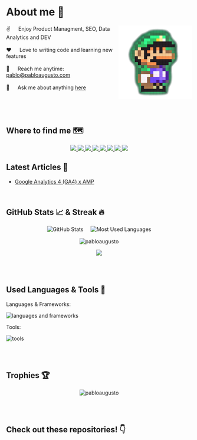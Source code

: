  # About me 👋
 
<p>
 <img align="right" width="200" src="/.assets/luigi.png" alt="Coding gif" />
  
 ✌️ &emsp; Enjoy Product Managment, SEO, Data Analytics and DEV <br/><br/>
 ❤️ &emsp; Love to writing code and learning new features<br/><br/>
 📧 &emsp; Reach me anytime: pablo@pabloaugusto.com<br/><br/>
 💬 &emsp; Ask me about anything [here](https://github.com/pabloaugusto/pabloaugusto/issues)

</p>

<br/>
<br/>
<br/>


<!--
<p align="left">
  <img src="https://img.shields.io/github/followers/pabloaugusto?color=1f222e&label=Followers&style=social" alt="EmadBeltaje" /> &nbsp;
  <img src="https://komarev.com/ghpvc/?username=pabloaugusto&label=Profile%20views&color=0e75b6&style=flat" alt="emadbeltaje" />
</p>
-->

## Where to find me 🗺️
<p align="center">
  
  <a href="https://linkedin.com/in/pabloaugusto.com" target="_blank">
    <img src="https://img.shields.io/badge/Linkedin-blue?style=for-the-badge&logo=linkedin&logoColor=white" />
  </a> 
   <a href="https://pabloaugusto.com">
     <img src="https://img.shields.io/badge/Website-2B4783?style=for-the-badge&logo=google-chrome&logoColor=white">
   </a>
  <a href="mailto:pablo@pabloaugusto.com" target="_blank">
    <img src="https://img.shields.io/badge/Email-D14836?style=for-the-badge&logo=gmail&logoColor=white" />
  </a>
  <a href="https://wa.me/+5521995499562" target="_blank">
    <img src="https://img.shields.io/badge/WhatsApp-25D366?style=for-the-badge&logo=whatsapp&logoColor=white" />
  </a>
   <a href="https://facebook.com/pabloaugusto" target="_blank">
    <img src="https://img.shields.io/badge/Facebook-1877F2?style=for-the-badge&logo=facebook&logoColor=white" />
  </a>
  <a href="https://t.me/pabloaugusto" target="_blank">
    <img src="https://img.shields.io/badge/Telegram-2CA5E0?style=for-the-badge&logo=telegram&logoColor=white" />
  </a>
  <a href="https://discord.com/users/pabloaugusto" target="_blank">
    <img src="https://img.shields.io/badge/Discord-7289DA?style=for-the-badge&logo=discord&logoColor=white" />
  </a>
  <a href="https://stackoverflow.com/users/11783640/pablo-augusto">
    <img src="https://img.shields.io/badge/-Stack_Overflow-F58025?style=for-the-badge&logo=stackoverflow&logoColor=white">
  </a>
</p>



## Latest Articles 📝

<!-- BLOG-POST-LIST:START -->
- [Google Analytics 4 &lpar;GA4&rpar; x AMP](https://pabloaugusto.com/google-analytics-4-ga4-amp/)
<!-- BLOG-POST-LIST:END -->

<br />

## GitHub Stats 📈 & Streak 🔥

<p align="center">
 <img height="160em" alt="GitHub Stats" src="https://github-readme-stats.vercel.app/api?username=pabloaugusto&theme=merko&show_icons=true" />
&nbsp;&nbsp;&nbsp;
  <img height="160em" alt="Most Used Languages" src="https://github-readme-stats.vercel.app/api/top-langs/?username=pabloaugusto&theme=merko&langs_count=8&layout=compact" />
</p>

<p align="center">
  <picture>
    <source media="(prefers-color-scheme: dark)" srcset="https://github-readme-streak-stats.herokuapp.com/?user=pabloaugusto&theme=dark">
    <img align="center" src="https://github-readme-streak-stats.herokuapp.com/?user=pabloaugusto&" alt="pabloaugusto" />
  </picture>
</p>

<p align="center">
  <img src="https://komarev.com/ghpvc/?username=pabloaugusto&color=658447&style=for-the-badge">  
</p>

<br />
<br />

## Used Languages & Tools 🔧

Languages & Frameworks:

![languages and frameworks](https://skillicons.dev/icons?i=html,css,js,php,py,bash,powershell,md,ts)

Tools:

![tools](https://skillicons.dev/icons?i=vscode,figma,git,github,githubactions,docker,stackoverflow,vercel,devto,cloudflare,mysql,nginx,postman,linux,au,ai,ps,pr,discord,instagram,linkedin)

<br />
<br />

## Trophies 🏆

<p align="center">
  <picture>
    <source media="(prefers-color-scheme: dark)" srcset="https://github-profile-trophy.vercel.app/?username=pabloaugusto&theme=onedark&margin-h=15&margin-w=15&column=4">
    <img src="https://github-profile-trophy.vercel.app/?username=pabloaugusto&margin-w=15&margin-h=15&column=4" alt="pabloaugusto" />
  </picture>

</p>
<br />
<br />

## Check out these repositories! 👇

<!--
<h3>Things I code with 👨🏻‍💻:</h3>
<p align="left">
  <img alt="Dart" src="https://img.shields.io/badge/-Dart-0175C2?style=for-the-badge&logo=dart&logoColor=white" />
<img alt="Flutter" src="https://img.shields.io/badge/-Flutter-02569B?style=for-the-badge&logo=flutter&logoColor=white" />
<img alt="Java" src="https://img.shields.io/badge/java-%23ED8B00.svg?style=for-the-badge&logo=openjdk&logoColor=white" />
<img alt="Kotlin" src="https://img.shields.io/badge/-Kotlin-0095D5?style=for-the-badge&logo=kotlin&logoColor=white" />
<img alt="JavaScript" src="https://img.shields.io/badge/-JavaScript-F7DF1E?style=for-the-badge&logo=javascript&logoColor=black" />
<img alt="Node.js" src="https://img.shields.io/badge/-Node.js-43853D?style=for-the-badge&logo=node-dot-js&logoColor=white" />
<img alt="Express.js" src="https://img.shields.io/badge/Express.js-%23404d59.svg?style=for-the-badge" />
<img alt="Firebase" src="https://img.shields.io/badge/firebase-%23039BE5.svg?style=for-the-badge&logo=firebase" />
<img alt="Postman" src="https://img.shields.io/badge/Postman-FF6C37?style=for-the-badge&logo=postman&logoColor=white" />
<img alt="Git" src="https://img.shields.io/badge/Git-F05032?style=for-the-badge&logo=git&logoColor=white" />
<img alt="Xcode" src="https://img.shields.io/badge/Xcode-1575F9?style=for-the-badge&logo=xcode&logoColor=white" />
<img alt="VSCode" src="https://img.shields.io/badge/Visual_Studio_Code-007ACC?style=for-the-badge&logo=visual-studio-code&logoColor=white" />
<img alt="AndroidStudio" src="https://img.shields.io/badge/Android_Studio-3DDC84?style=for-the-badge&logo=android-studio&logoColor=white" />
<img alt="MongoDB" src="https://img.shields.io/badge/MongoDB-%234ea94b.svg?style=for-the-badge&logo=mongodb&logoColor=white" />
<img alt="MySQL" src="https://img.shields.io/badge/mysql-%2300f.svg?style=for-the-badge&logo=mysql&logoColor=white" />
<img alt="AdobeXD" src="https://img.shields.io/badge/Adobe_XD-FF26BE?style=for-the-badge&logo=adobe-xd&logoColor=white" />
<img alt="Figma" src="https://img.shields.io/badge/Figma-F24E1E?style=for-the-badge&logo=figma&logoColor=white" />
</p>
-->
